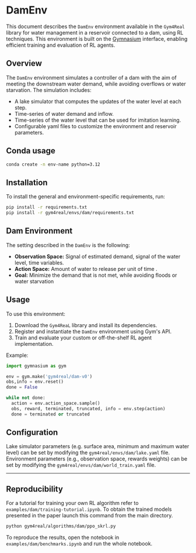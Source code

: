 # DamEnv

This document describes the `DamEnv` environment available in the `Gym4Real` library for water management in a reservoir connected to a dam, using RL techniques. This environment is built on the [Gymnasium](https://gymnasium.farama.org) interface, enabling efficient training and evaluation of RL agents.

## Overview

The `DamEnv` environment simulates a controller of a dam with the aim of meeting the downstream water demand, while avoiding overflows or water starvation. The simulation includes:

- A lake simulator that computes the updates of the water level at each step.
- Time-series of water demand and inflow.
- Time-series of the water level that can be used for imitation learning.
- Configurable yaml files to customize the environment and reservoir parameters.

## Conda usage

```bash
conda create -n env-name python=3.12
```

## Installation

To install the general and environment-specific requirements, run:
```bash
pip install -r requirements.txt
pip install -r gym4real/envs/dam/requirements.txt

```

## Dam Environment

The setting described in the `DamEnv` is the following:

- **Observation Space:** Signal of estimated demand, signal of the water level, time variables.
- **Action Space:** Amount of water to release per unit of time .
- **Goal:** Minimize the demand that is not met, while avoiding floods or water starvation

## Usage

To use this environment:

1. Download the `Gym4ReaL` library and install its dependencies.
2. Register and instantiate the `DamEnv` environment using Gym's API.
3. Train and evaluate your custom or off-the-shelf RL agent implementation.

Example:

```python
import gymnasium as gym

env = gym.make('gym4real/dam-v0')
obs,info = env.reset()
done = False

while not done:
  action = env.action_space.sample()
  obs, reward, terminated, truncated, info = env.step(action)
  done = terminated or truncated
```
## Configuration

Lake simulator parameters (e.g. surface area, minimum and maximum water level) can be set by modifying the `gym4real/envs/dam/lake.yaml` file.
Environment parameters (e.g., observation space, rewards weights) can be set by modifying the `gym4real/envs/dam/world_train.yaml` file.

---


## Reproducibility

For a tutorial for training your own RL algorithm refer to `examples/dam/training-tutorial.ipynb`.
To obtain the trained models presented in the paper launch this command from the main directory.

```bash
python gym4real/algorithms/dam/ppo_skrl.py
```

To reproduce the results, open the notebook in `examples/dam/benchmarks.ipynb` and run the whole notebook.
